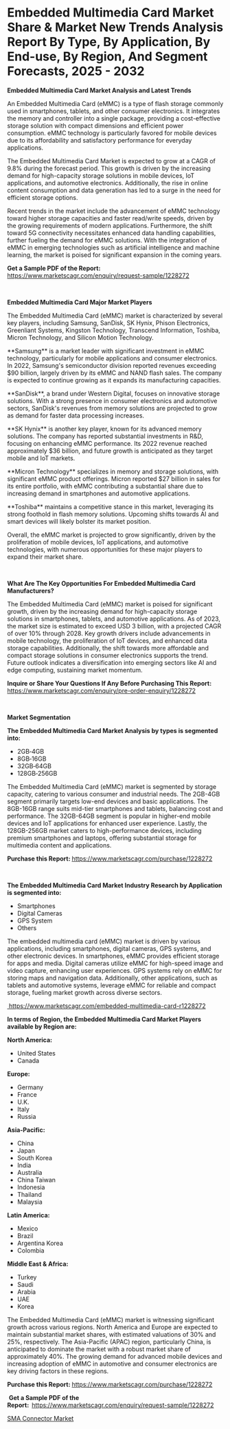 <p><h1>Embedded Multimedia Card Market Share & Market New Trends Analysis Report By Type, By Application, By End-use, By Region, And Segment Forecasts, 2025 - 2032</h1></p><p><strong>Embedded Multimedia Card Market Analysis and Latest Trends</strong></p>
<p><p>An Embedded Multimedia Card (eMMC) is a type of flash storage commonly used in smartphones, tablets, and other consumer electronics. It integrates the memory and controller into a single package, providing a cost-effective storage solution with compact dimensions and efficient power consumption. eMMC technology is particularly favored for mobile devices due to its affordability and satisfactory performance for everyday applications.</p><p>The Embedded Multimedia Card Market is expected to grow at a CAGR of 9.8% during the forecast period. This growth is driven by the increasing demand for high-capacity storage solutions in mobile devices, IoT applications, and automotive electronics. Additionally, the rise in online content consumption and data generation has led to a surge in the need for efficient storage options.</p><p>Recent trends in the market include the advancement of eMMC technology toward higher storage capacities and faster read/write speeds, driven by the growing requirements of modern applications. Furthermore, the shift toward 5G connectivity necessitates enhanced data handling capabilities, further fueling the demand for eMMC solutions. With the integration of eMMC in emerging technologies such as artificial intelligence and machine learning, the market is poised for significant expansion in the coming years.</p></p>
<p><strong>Get a Sample PDF of the Report:&nbsp;</strong> <a href="https://www.marketscagr.com/enquiry/request-sample/1228272?utm_campaign=3135&utm_medium=2&utm_source=Github&utm_content=ia&utm_term=06042025&utm_id=embedded-multimedia-card">https://www.marketscagr.com/enquiry/request-sample/1228272</a></p>
<p>&nbsp;</p>
<p><strong>Embedded Multimedia Card Major Market Players</strong></p>
<p><p>The Embedded Multimedia Card (eMMC) market is characterized by several key players, including Samsung, SanDisk, SK Hynix, Phison Electronics, Greenliant Systems, Kingston Technology, Transcend Information, Toshiba, Micron Technology, and Silicon Motion Technology. </p><p>**Samsung** is a market leader with significant investment in eMMC technology, particularly for mobile applications and consumer electronics. In 2022, Samsung's semiconductor division reported revenues exceeding $90 billion, largely driven by its eMMC and NAND flash sales. The company is expected to continue growing as it expands its manufacturing capacities.</p><p>**SanDisk**, a brand under Western Digital, focuses on innovative storage solutions. With a strong presence in consumer electronics and automotive sectors, SanDisk's revenues from memory solutions are projected to grow as demand for faster data processing increases. </p><p>**SK Hynix** is another key player, known for its advanced memory solutions. The company has reported substantial investments in R&D, focusing on enhancing eMMC performance. Its 2022 revenue reached approximately $36 billion, and future growth is anticipated as they target mobile and IoT markets.</p><p>**Micron Technology** specializes in memory and storage solutions, with significant eMMC product offerings. Micron reported $27 billion in sales for its entire portfolio, with eMMC contributing a substantial share due to increasing demand in smartphones and automotive applications.</p><p>**Toshiba** maintains a competitive stance in this market, leveraging its strong foothold in flash memory solutions. Upcoming shifts towards AI and smart devices will likely bolster its market position. </p><p>Overall, the eMMC market is projected to grow significantly, driven by the proliferation of mobile devices, IoT applications, and automotive technologies, with numerous opportunities for these major players to expand their market share.</p></p>
<p>&nbsp;</p>
<p><strong>What Are The Key Opportunities For Embedded Multimedia Card Manufacturers?</strong></p>
<p><p>The Embedded Multimedia Card (eMMC) market is poised for significant growth, driven by the increasing demand for high-capacity storage solutions in smartphones, tablets, and automotive applications. As of 2023, the market size is estimated to exceed USD 3 billion, with a projected CAGR of over 10% through 2028. Key growth drivers include advancements in mobile technology, the proliferation of IoT devices, and enhanced data storage capabilities. Additionally, the shift towards more affordable and compact storage solutions in consumer electronics supports the trend. Future outlook indicates a diversification into emerging sectors like AI and edge computing, sustaining market momentum.</p></p>
<p><strong>Inquire or Share Your Questions If Any Before Purchasing This Report:</strong> <a href="https://www.marketscagr.com/enquiry/pre-order-enquiry/1228272?utm_campaign=3135&utm_medium=2&utm_source=Github&utm_content=ia&utm_term=06042025&utm_id=embedded-multimedia-card">https://www.marketscagr.com/enquiry/pre-order-enquiry/1228272</a></p>
<p>&nbsp;</p>
<p><strong>Market Segmentation</strong></p>
<p><strong>The Embedded Multimedia Card Market Analysis by types is segmented into:</strong></p>
<p><ul><li>2GB‐4GB</li><li>8GB‐16GB</li><li>32GB‐64GB</li><li>128GB‐256GB</li></ul></p>
<p><p>The Embedded Multimedia Card (eMMC) market is segmented by storage capacity, catering to various consumer and industrial needs. The 2GB-4GB segment primarily targets low-end devices and basic applications. The 8GB-16GB range suits mid-tier smartphones and tablets, balancing cost and performance. The 32GB-64GB segment is popular in higher-end mobile devices and IoT applications for enhanced user experience. Lastly, the 128GB-256GB market caters to high-performance devices, including premium smartphones and laptops, offering substantial storage for multimedia content and applications.</p></p>
<p><strong>Purchase this Report:&nbsp;</strong><a href="https://www.marketscagr.com/purchase/1228272?utm_campaign=3135&utm_medium=2&utm_source=Github&utm_content=ia&utm_term=06042025&utm_id=embedded-multimedia-card">https://www.marketscagr.com/purchase/1228272</a></p>
<p>&nbsp;</p>
<p><strong>The Embedded Multimedia Card Market Industry Research by Application is segmented into:</strong></p>
<p><ul><li>Smartphones</li><li>Digital Cameras</li><li>GPS System</li><li>Others</li></ul></p>
<p><p>The embedded multimedia card (eMMC) market is driven by various applications, including smartphones, digital cameras, GPS systems, and other electronic devices. In smartphones, eMMC provides efficient storage for apps and media. Digital cameras utilize eMMC for high-speed image and video capture, enhancing user experiences. GPS systems rely on eMMC for storing maps and navigation data. Additionally, other applications, such as tablets and automotive systems, leverage eMMC for reliable and compact storage, fueling market growth across diverse sectors.</p></p>
<p><a href="https://www.marketscagr.com/embedded-multimedia-card-r1228272?utm_campaign=3135&utm_medium=2&utm_source=Github&utm_content=ia&utm_term=06042025&utm_id=embedded-multimedia-card">&nbsp;https://www.marketscagr.com/embedded-multimedia-card-r1228272</a></p>
<p><strong>In terms of Region, the Embedded Multimedia Card Market Players available by Region are:</strong></p>
<p>
    <p> <strong> North America: </strong>
        <ul>
            <li>United States</li>
            <li>Canada</li>
        </ul>
        </p> 
    <p> <strong> Europe: </strong>
        <ul>
            <li>Germany</li>
            <li>France</li>
            <li>U.K.</li>
            <li>Italy</li>
            <li>Russia</li>
        </ul>
        </p> 
    <p> <strong> Asia-Pacific: </strong>
        <ul>
            <li>China</li>
            <li>Japan</li>
            <li>South Korea</li>
            <li>India</li>
            <li>Australia</li>
            <li>China Taiwan</li>
            <li>Indonesia</li>
            <li>Thailand</li>
            <li>Malaysia</li>
        </ul>
        </p> 
    <p> <strong> Latin America: </strong>
        <ul>
            <li>Mexico</li>
            <li>Brazil</li>
            <li>Argentina Korea</li>
            <li>Colombia</li>
        </ul>
        </p> 
    <p> <strong> Middle East & Africa: </strong>
        <ul>
            <li>Turkey</li>
            <li>Saudi</li>
            <li>Arabia</li>
            <li>UAE</li>
            <li>Korea</li>
        </ul>
    </p>
    </p>
<p><p>The Embedded Multimedia Card (eMMC) market is witnessing significant growth across various regions. North America and Europe are expected to maintain substantial market shares, with estimated valuations of 30% and 25%, respectively. The Asia-Pacific (APAC) region, particularly China, is anticipated to dominate the market with a robust market share of approximately 40%. The growing demand for advanced mobile devices and increasing adoption of eMMC in automotive and consumer electronics are key driving factors in these regions.</p></p>
<p><strong>Purchase this Report: </strong><a href="https://www.marketscagr.com/purchase/1228272?utm_campaign=3135&utm_medium=2&utm_source=Github&utm_content=ia&utm_term=06042025&utm_id=embedded-multimedia-card">https://www.marketscagr.com/purchase/1228272</a></p>
<p>&nbsp;<strong>Get a Sample PDF of the Report:&nbsp;&nbsp;</strong><a href="https://www.marketscagr.com/enquiry/request-sample/1228272?utm_campaign=3135&utm_medium=2&utm_source=Github&utm_content=ia&utm_term=06042025&utm_id=embedded-multimedia-card">https://www.marketscagr.com/enquiry/request-sample/1228272</a></p>
<p><strong></strong></p>
<p><p><a href="https://github.com/awalinfucci/Market-Research-Report-List-1/blob/main/sma-connector-market.md?utm_campaign=3135&utm_medium=2&utm_source=Github&utm_content=ia&utm_term=06042025&utm_id=embedded-multimedia-card">SMA Connector Market</a></p></p>